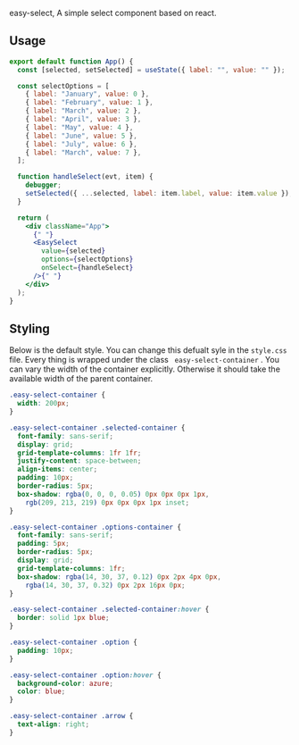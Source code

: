 easy-select, A simple select component based on react.

## Usage

```jsx
export default function App() {
  const [selected, setSelected] = useState({ label: "", value: "" });

  const selectOptions = [
    { label: "January", value: 0 },
    { label: "February", value: 1 },
    { label: "March", value: 2 },
    { label: "April", value: 3 },
    { label: "May", value: 4 },
    { label: "June", value: 5 },
    { label: "July", value: 6 },
    { label: "March", value: 7 },
  ];

  function handleSelect(evt, item) {
    debugger;
    setSelected({ ...selected, label: item.label, value: item.value });
  }

  return (
    <div className="App">
      {" "}
      <EasySelect
        value={selected}
        options={selectOptions}
        onSelect={handleSelect}
      />{" "}
    </div>
  );
}

```

## Styling

Below is the default style. You can change this defualt syle in the ` style.css ` file. Every thing is wrapped under the class ` easy-select-container` . You can vary the width of the container explicitly. Otherwise it should take the available width of the parent container.

```css
.easy-select-container {
  width: 200px;
}

.easy-select-container .selected-container {
  font-family: sans-serif;
  display: grid;
  grid-template-columns: 1fr 1fr;
  justify-content: space-between;
  align-items: center;
  padding: 10px;
  border-radius: 5px;
  box-shadow: rgba(0, 0, 0, 0.05) 0px 0px 0px 1px,
    rgb(209, 213, 219) 0px 0px 0px 1px inset;
}

.easy-select-container .options-container {
  font-family: sans-serif;
  padding: 5px;
  border-radius: 5px;
  display: grid;
  grid-template-columns: 1fr;
  box-shadow: rgba(14, 30, 37, 0.12) 0px 2px 4px 0px,
    rgba(14, 30, 37, 0.32) 0px 2px 16px 0px;
}

.easy-select-container .selected-container:hover {
  border: solid 1px blue;
}

.easy-select-container .option {
  padding: 10px;
}

.easy-select-container .option:hover {
  background-color: azure;
  color: blue;
}

.easy-select-container .arrow {
  text-align: right;
}

```

